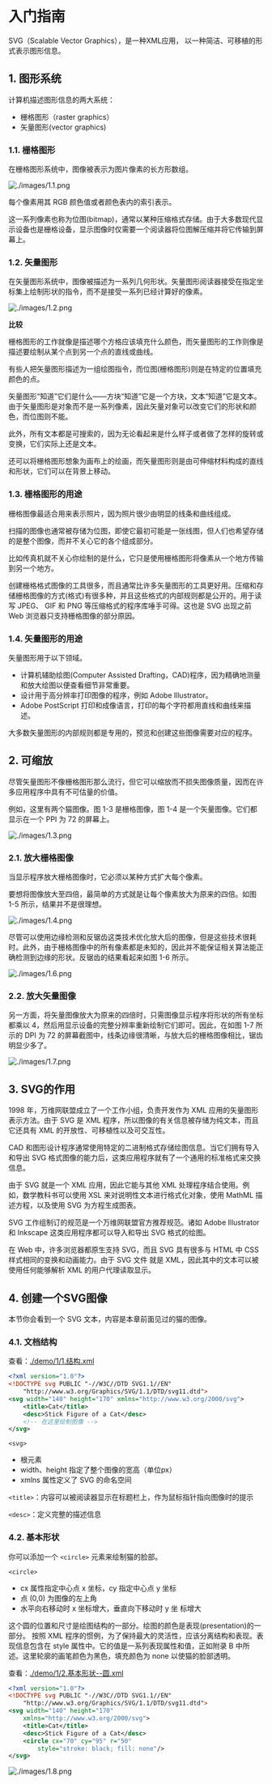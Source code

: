  # 入门指南

 SVG（Scalable Vector Graphics），是一种XML应用，
 以一种简洁、可移植的形式表示图形信息。

## 1. 图形系统

计算机描述图形信息的两大系统：
* 栅格图形（raster graphics）
* 矢量图形(vector graphics)

### 1.1. 栅格图形

在栅格图形系统中，图像被表示为图片像素的长方形数组。

![./images/1.1.png](./images/1.1.png)

每个像素用其 RGB 颜色值或者颜色表内的索引表示。

这一系列像素也称为位图(bitmap)，通常以某种压缩格式存储。由于大多数现代显示设备也是栅格设备，显示图像时仅需要一个阅读器将位图解压缩并将它传输到屏幕上。

### 1.2. 矢量图形

在矢量图形系统中，图像被描述为一系列几何形状。矢量图形阅读器接受在指定坐标集上绘制形状的指令，而不是接受一系列已经计算好的像素。

![./images/1.2.png](./images/1.2.png)

**比较**

栅格图形的工作就像是描述哪个方格应该填充什么颜色，而矢量图形的工作则像是描述要绘制从某个点到另一个点的直线或曲线。

有些人把矢量图形描述为一组绘图指令，而位图(栅格图形)则是在特定的位置填充颜色的点。

矢量图形“知道”它们是什么——方块“知道”它是一个方块，文本“知道”它是文本。由于矢量图形是对象而不是一系列像素，因此矢量对象可以改变它们的形状和颜色，而位图则不能。

此外，所有文本都是可搜索的，因为无论看起来是什么样子或者做了怎样的旋转或变换，它们实际上还是文本。

还可以将栅格图形想象为画布上的绘画，而矢量图形则是由可伸缩材料构成的直线和形状，它们可以在背景上移动。

### 1.3. 栅格图形的用途

栅格图像最适合用来表示照片，因为照片很少由明显的线条和曲线组成。

扫描的图像也通常被存储为位图，即使它最初可能是一张线图，但人们也希望存储的是整个图像，而并不关心它的各个组成部分。

比如传真机就不关心你绘制的是什么，它只是使用栅格图形将像素从一个地方传输到另一个地方。

创建栅格格式图像的工具很多，而且通常比许多矢量图形的工具更好用。压缩和存储栅格图像的方式(格式)有很多种，并且这些格式的内部规则都是公开的。用于读写 JPEG、 GIF 和 PNG 等压缩格式的程序库唾手可得。这也是 SVG 出现之前 Web 浏览器只支持栅格图像的部分原因。

### 1.4. 矢量图形的用途

矢量图形用于以下领域。

* 计算机辅助绘图(Computer Assisted Drafting，CAD)程序，因为精确地测量和放大绘图以便查看细节非常重要。
* 设计用于高分辨率打印图像的程序，例如 Adobe Illustrator。
* Adobe PostScript 打印和成像语言，打印的每个字符都用直线和曲线来描述。

大多数矢量图形的内部规则都是专用的，预览和创建这些图像需要对应的程序。

## 2. 可缩放

尽管矢量图形不像栅格图形那么流行，但它可以缩放而不损失图像质量，因而在许多应用程序中具有不可估量的价值。

例如，这里有两个猫图像。图 1-3 是栅格图像，图 1-4 是一个矢量图像。它们都显示在一个 PPI 为 72 的屏幕上。

![./images/1.3.png](./images/1.3.png)

### 2.1. 放大栅格图像

当显示程序放大栅格图像时，它必须以某种方式扩大每个像素。

要想将图像放大至四倍，最简单的方式就是让每个像素放大为原来的四倍。如图 1-5 所示，结果并不是很理想。

![./images/1.4.png](./images/1.4.png)

尽管可以使用边缘检测和反锯齿这类技术优化放大后的图像，但是这些技术很耗时。此外，由于栅格图像中的所有像素都是未知的，因此并不能保证相关算法能正确检测到边缘的形状。反锯齿的结果看起来如图 1-6 所示。

![./images/1.6.png](./images/1.6.png)

### 2.2. 放大矢量图像

另一方面，将矢量图像放大为原来的四倍时，只需图像显示程序将形状的所有坐标都乘以 4，然后用显示设备的完整分辨率重新绘制它们即可。因此，在如图 1-7 所示的 DPI 为 72 的屏幕截图中，线条边缘很清晰，与放大后的栅格图像相比，锯齿明显少多了。

![./images/1.7.png](./images/1.7.png)
 
## 3. SVG的作用

1998 年，万维网联盟成立了一个工作小组，负责开发作为 XML 应用的矢量图形表示方法。由于 SVG 是 XML 程序，所以图像的有关信息被存储为纯文本，而且它还具有 XML 的开放性、可移植性以及可交互性。

CAD 和图形设计程序通常使用特定的二进制格式存储绘图信息。当它们拥有导入和导出 SVG 格式图像的能力后，这类应用程序就有了一个通用的标准格式来交换信息。

由于 SVG 就是一个 XML 应用，因此它能与其他 XML 处理程序结合使用。例如，数学教科书可以使用 XSL 来对说明性文本进行格式化对象，使用 MathML 描述方程，以及使用 SVG 为方程生成图表。

SVG 工作组制订的规范是一个万维网联盟官方推荐规范。诸如 Adobe Illustrator 和 Inkscape 这类应用程序都可以导入和导出 SVG 格式的绘图。

在 Web 中，许多浏览器都原生支持 SVG，而且 SVG 具有很多与 HTML 中 CSS 样式相同的变换和动画能力。由于 SVG 文件 就是 XML，因此其中的文本可以被使用任何能够解析 XML 的用户代理读取显示。

## 4. 创建一个SVG图像

本节你会看到一个 SVG 文本，内容是本章前面见过的猫的图像。

### 4.1. 文档结构

查看：[./demo/1/1.结构.xml](./demo/1/1.结构.xml)

```xml
<?xml version="1.0"?>
<!DOCTYPE svg PUBLIC "-//W3C//DTD SVG1.1//EN"
    "http://www.w3.org/Graphics/SVG/1.1/DTD/svg11.dtd">
<svg width="140" height="170" xmlns="http://www.w3.org/2000/svg">
    <title>Cat</title>
    <desc>Stick Figure of a Cat</desc>
    <!-- 在这里绘制图像 -->
</svg>
```

`<svg>`
* 根元素
* width、height 指定了整个图像的宽高（单位px） 
* xmlns 属性定义了 SVG 的命名空间

`<title>`：内容可以被阅读器显示在标题栏上，作为鼠标指针指向图像时的提示

`<desc>`：定义完整的描述信息

### 4.2. 基本形状

你可以添加一个 `<circle>` 元素来绘制猫的脸部。

`<circle>`

* cx 属性指定中心点 x 坐标，cy 指定中心点 y 坐标
* 点 (0,0) 为图像的左上角
* 水平向右移动时 x 坐标增大，垂直向下移动时 y 坐 标增大

这个圆的位置和尺寸是绘图结构的一部分。绘图的颜色是表现(presentation)的一部分。 按照 XML 程序的惯例，为了保持最大的灵活性，应该分离结构和表现。表现信息包含在 style 属性中。它的值是一系列表现属性和值，正如附录 B 中所述。这里轮廓的画笔颜色为黑色，填充颜色为 none 以使猫的脸部透明。

查看：[./demo/1/2.基本形状--圆.xml](./demo/1/2.基本形状--圆.xml)

```xml
<?xml version="1.0"?>
<!DOCTYPE svg PUBLIC "-//W3C//DTD SVG1.1//EN"
    "http://www.w3.org/Graphics/SVG/1.1/DTD/svg11.dtd">
<svg width="140" height="170" 
    xmlns="http://www.w3.org/2000/svg">
    <title>Cat</title>
    <desc>Stick Figure of a Cat</desc>
    <circle cx="70" cy="95" r="50" 
        style="stroke: black; fill: none"/> 
</svg>
```

![./images/1.8.png](./images/1.8.png)

